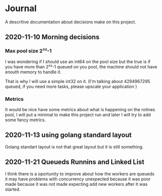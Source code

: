 # Journal

A descritive documentation about decisions make on this project.

## 2020-11-10 Morning decisions

### Max pool size 2³²-1

I was wondering if I should use an int64 on the pool size but the true is if you have more than 2³²-1 queued on you pool, the machine should not have enouth memory to handle it.

That is why I will use a simple int32 on it. (I'm talking about 4294967295 queued, if you need more tasks, please upscale your application )

### Metrics

It would be nice have some metrics about what is happening on the rotines pool, I will put a minimal to make this project run and later I will try to add some fancy metrics.

## 2020-11-13 using golang standard layout

Golang standart layout is not that great layout but it is still something.

## 2020-11-21 Queueds Runnins and Linked List

I think there is a oportunity to improve about how the workers are queueds
it may have problems with concurrency unexpected because it was poor made
because it was not made expecting add new workers after it was started.
